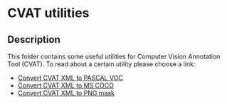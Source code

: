 # CVAT utilities


## Description

This folder contains some useful utilities for Computer Vision Annotation Tool (CVAT). To read about a certain utility please choose a link:
* [Convert CVAT XML to PASCAL VOC](voc/converter.md)
* [Convert CVAT XML to MS COCO](coco/converter.md)
* [Convert CVAT XML to PNG mask](mask/converter.md)
